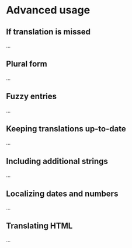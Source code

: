 # Advanced usage

## If translation is missed

...

## Plural form

...

## Fuzzy entries

...

## Keeping translations up-to-date

...

## Including additional strings

...

## Localizing dates and numbers

...

## Translating HTML

...
